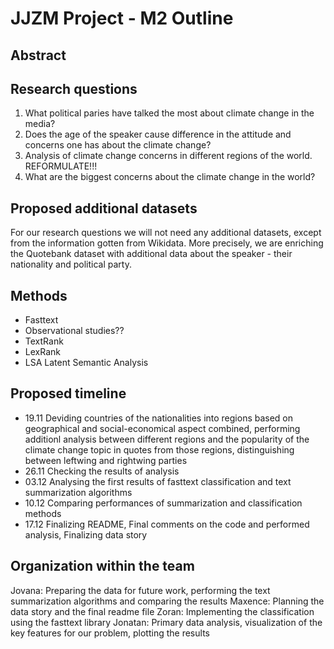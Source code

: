 # JJZM Project - M2 Outline

## Abstract

## Research questions

1. What political paries have talked the most about climate change in the media?
2. Does the age of the speaker cause difference in the attitude and concerns one has about the climate change?
3. Analysis of climate change concerns in different regions of the world. REFORMULATE!!!
4. What are the biggest concerns about the climate change in the world?

## Proposed additional datasets

For our research questions we will not need any additional datasets, except from the information gotten from Wikidata. More precisely, we are enriching the Quotebank dataset with additional data about the speaker - their nationality and political party.

## Methods

- Fasttext
- Observational studies??
- TextRank 
- LexRank
- LSA Latent Semantic Analysis

## Proposed timeline

- 19.11 Deviding countries of the nationalities into regions based on geographical and social-economical aspect combined, performing additionl analysis between different regions and the popularity of the climate change topic in quotes from those regions, distinguishing between leftwing and rightwing parties 
- 26.11 Checking the results of analysis 
- 03.12 Analysing the first results of fasttext classification and text summarization algorithms
- 10.12 Comparing performances of summarization and classification methods
- 17.12 Finalizing README, Final comments on the code and performed analysis, Finalizing data story

## Organization within the team

Jovana: Preparing the data for future work, performing the text summarization algorithms and comparing the results
Maxence: Planning the data story and the final readme file
Zoran: Implementing the classification using the fasttext library
Jonatan: Primary data analysis, visualization of the key features for our problem, plotting the results
